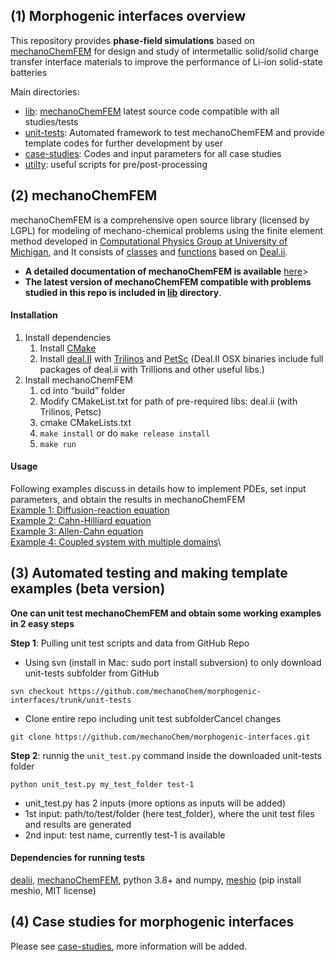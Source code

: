 ## (1) Morphogenic interfaces overview
This repository provides **phase-field simulations** based on [mechanoChemFEM](https://github.com/mechanoChem/mechanoChemFEM)
for design and study of intermetallic solid/solid charge transfer interface materials to improve the performance of Li-ion solid-state batteries

Main directories:
- [lib](lib/): [mechanoChemFEM](https://github.com/mechanoChem/mechanoChemFEM) latest source code compatible with all studies/tests
- [unit-tests](unit-tests/): Automated framework to test mechanoChemFEM and provide template codes for further development by user
- [case-studies](case-studies/): Codes and input parameters for all case studies 
- [utilty](utilty/): useful scripts for pre/post-processing 

## (2) mechanoChemFEM
mechanoChemFEM is a comprehensive open source library (licensed by LGPL) for modeling of mechano-chemical problems using the finite element method developed in [Computational Physics Group at University of Michigan](http://umich.edu/~compphys/index.html), and It consists of [classes](https://htmlpreview.github.io/?https://raw.githubusercontent.com/mechanoChem/mechanoChemFEM/master/doxygen/html/annotated.html) and [functions](https://htmlpreview.github.io/?https://raw.githubusercontent.com/mechanoChem/mechanoChemFEM/master/doxygen/html/modules.html) based on [Deal.ii](https://www.dealii.org/). 

- **A detailed documentation of mechanoChemFEM is available** [here](https://htmlpreview.github.io/?https://raw.githubusercontent.com/mechanoChem/mechanoChemFEM/master/doxygen/html/index.html)>
 - **The latest version of mechanoChemFEM compatible with problems studied in this repo is included in [lib](lib/) directory**. 

####  Installation
1. Install dependencies
	  1) Install [CMake](http://www.cmake.org/download/)
	  2) Install [deal.II](www.dealii.org/download.html) with [Trilinos](https://trilinos.org/) and [PetSc](https://www.mcs.anl.gov/petsc/download/index.html) (Deal.II OSX binaries include full packages of deal.ii with Trillions and other useful libs.)
2. Install mechanoChemFEM
	  1) cd into “build” folder
	  2) Modify CMakeList.txt for path of pre-required libs: deal.ii (with Trilinos, Petsc)
	  3) cmake CMakeLists.txt
	  4) `make install` or do `make release install`
	  5) `make run`
	  
#### Usage
Following examples discuss in details how to implement PDEs, set input parameters, and obtain the results in mechanoChemFEM\
[Example 1: Diffusion-reaction equation](https://htmlpreview.github.io/?https://raw.githubusercontent.com/mechanoChem/mechanoChemFEM/master/doxygen/html/diffusion_reaction.html)\
[Example 2: Cahn-Hilliard equation](https://htmlpreview.github.io/?https://raw.githubusercontent.com/mechanoChem/mechanoChemFEM/master/doxygen/html/_cahn_hilliard.html)\
[Example 3: Allen-Cahn equation](https://htmlpreview.github.io/?https://raw.githubusercontent.com/mechanoChem/mechanoChemFEM/master/doxygen/html/_allen__cahn.html)\
[Example 4: Coupled system with multiple domains](https://htmlpreview.github.io/?https://raw.githubusercontent.com/mechanoChem/mechanoChemFEM/master/doxygen/html/growth.html)\

## (3) Automated testing and making template examples (beta version)
**One can unit test mechanoChemFEM and obtain some working examples in 2 easy steps**

**Step 1**: Pulling unit test scripts and data from GitHub Repo
 - Using svn (install in Mac: sudo port install subversion) to only download unit-tests subfolder from GitHub
```
svn checkout https://github.com/mechanoChem/morphogenic-interfaces/trunk/unit-tests
```
 - Clone entire repo including unit test subfolderCancel changes
```
git clone https://github.com/mechanoChem/morphogenic-interfaces.git
```

**Step 2**: runnig the `unit_test.py` command inside the downloaded unit-tests folder
```
python unit_test.py my_test_folder test-1
```
- unit_test.py has 2 inputs (more options as inputs will be added)
- 1st  input: path/to/test/folder (here test_folder), where the unit test files and results are generated 
- 2nd input: test name, currently test-1 is available

#### Dependencies for running tests
[dealii](https://www.dealii.org/), [mechanoChemFEM](../lib), python 3.8+ and numpy, [meshio](https://github.com/nschloe/meshio) (pip install meshio, MIT license) 

## (4) Case studies for morphogenic interfaces
Please see [case-studies](case-studies), more information will be added. 
